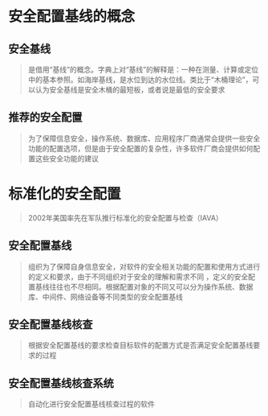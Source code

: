 # 安全配置基线的概念

## 安全基线

> 是借用“基线”的概念。字典上对“基线”的解释是：一种在测量、计算或定位中的基本参照。如海岸基线，是水位到达的水位线。类比于“木桶理论”，可以认为安全基线是安全木桶的最短板，或者说是最低的安全要求

## 推荐的安全配置

> 为了保障信息安全，操作系统、数据库、应用程序厂商通常会提供一些安全功能的配置选项，但是由于安全配置的复杂性，许多软件厂商会提供如何配置这些安全功能的建议

# 标准化的安全配置

> 2002年美国率先在军队推行标准化的安全配置与检查（IAVA）

## 安全配置基线

> 组织为了保障自身信息安全，对软件的安全相关功能的配置和使用方式进行的定义和要求，由于不同组织对于安全的理解和需求不同 ，定义的安全配置基线往往也不尽相同。根据配置对象的不同又可以分为操作系统、数据库、中间件、网络设备等不同类型的安全配置基线

## 安全配置基线核查

> 根据安全配置基线的要求检查目标软件的配置方式是否满足安全配置基线要求的过程

## 安全配置基线核查系统

> 自动化进行安全配置基线核查过程的软件

